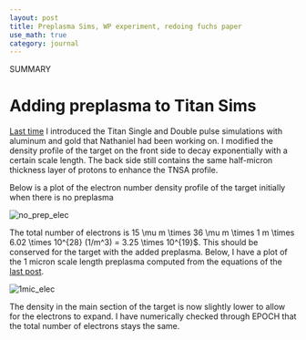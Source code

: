 ```yaml
---
layout: post
title: Preplasma Sims, WP experiment, redoing fuchs paper
use_math: true
category: journal
---
```


SUMMARY

# Adding preplasma to Titan Sims

[Last time](https://ronak-n-desai.github.io/23aut6/) I introduced the Titan Single and Double pulse simulations with aluminum and gold that Nathaniel had been working on. I modified the density profile of the target on the front side to decay exponentially with a certain scale length.
The back side still contains the same half-micron thickness layer of protons to enhance the TNSA profile. 

Below is a plot of the electron number density profile of the target initially when there is no preplasma

![no_prep_elec](https://github.com/ronak-n-desai/ronak-n-desai.github.io/assets/98538788/e1f421a0-116e-4530-9e3d-c968a0f3e738)

The total number of electrons is 15 \mu m \times 36 \mu m \times 1 m \times 6.02 \times 10^{28} (1/m^3) = 3.25 \times 10^{19}$. This should be conserved for the target with the added preplasma. Below, I have a plot of the 1 micron scale length preplasma computed from the equations of the [last post](https://ronak-n-desai.github.io/23aut6/).

![1mic_elec](https://github.com/ronak-n-desai/ronak-n-desai.github.io/assets/98538788/92f6189c-bf55-4837-bef2-a3f568f090ea)

The density in the main section of the target is now slightly lower to allow for the electrons to expand. I have numerically checked through EPOCH that the total number of electrons stays the same.
